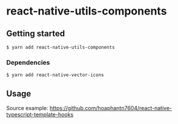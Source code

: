 # react-native-utils-components

## Getting started

`$ yarn add react-native-utils-components`

### Dependencies

`$ yarn add react-native-vector-icons`

## Usage

Source example: https://github.com/hoaphantn7604/react-native-typescript-template-hooks
